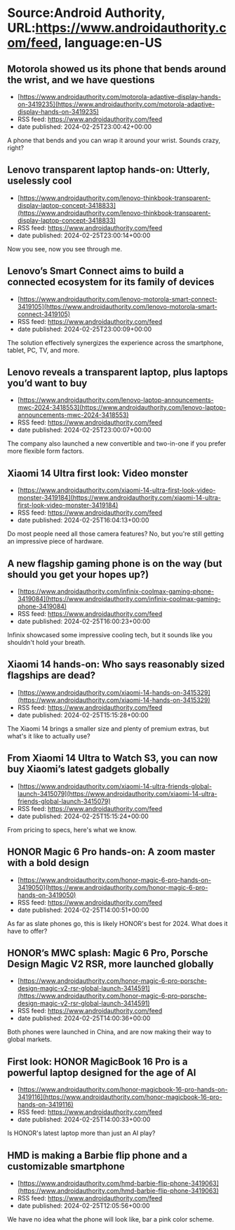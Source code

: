 # Source:Android Authority, URL:https://www.androidauthority.com/feed, language:en-US

## Motorola showed us its phone that bends around the wrist, and we have questions
 - [https://www.androidauthority.com/motorola-adaptive-display-hands-on-3419235](https://www.androidauthority.com/motorola-adaptive-display-hands-on-3419235)
 - RSS feed: https://www.androidauthority.com/feed
 - date published: 2024-02-25T23:00:42+00:00

A phone that bends and you can wrap it around your wrist. Sounds crazy, right?

## Lenovo transparent laptop hands-on: Utterly, uselessly cool
 - [https://www.androidauthority.com/lenovo-thinkbook-transparent-display-laptop-concept-3418833](https://www.androidauthority.com/lenovo-thinkbook-transparent-display-laptop-concept-3418833)
 - RSS feed: https://www.androidauthority.com/feed
 - date published: 2024-02-25T23:00:14+00:00

Now you see, now you see through me.

## Lenovo’s Smart Connect aims to build a connected ecosystem for its family of devices
 - [https://www.androidauthority.com/lenovo-motorola-smart-connect-3419105](https://www.androidauthority.com/lenovo-motorola-smart-connect-3419105)
 - RSS feed: https://www.androidauthority.com/feed
 - date published: 2024-02-25T23:00:09+00:00

The solution effectively synergizes the experience across the smartphone, tablet, PC, TV, and more.

## Lenovo reveals a transparent laptop, plus laptops you’d want to buy
 - [https://www.androidauthority.com/lenovo-laptop-announcements-mwc-2024-3418553](https://www.androidauthority.com/lenovo-laptop-announcements-mwc-2024-3418553)
 - RSS feed: https://www.androidauthority.com/feed
 - date published: 2024-02-25T23:00:07+00:00

The company also launched a new convertible and two-in-one if you prefer more flexible form factors.

## Xiaomi 14 Ultra first look: Video monster
 - [https://www.androidauthority.com/xiaomi-14-ultra-first-look-video-monster-3419184](https://www.androidauthority.com/xiaomi-14-ultra-first-look-video-monster-3419184)
 - RSS feed: https://www.androidauthority.com/feed
 - date published: 2024-02-25T16:04:13+00:00

Do most people need all those camera features? No, but you're still getting an impressive piece of hardware.

## A new flagship gaming phone is on the way (but should you get your hopes up?)
 - [https://www.androidauthority.com/infinix-coolmax-gaming-phone-3419084](https://www.androidauthority.com/infinix-coolmax-gaming-phone-3419084)
 - RSS feed: https://www.androidauthority.com/feed
 - date published: 2024-02-25T16:00:23+00:00

Infinix showcased some impressive cooling tech, but it sounds like you shouldn't hold your breath.

## Xiaomi 14 hands-on: Who says reasonably sized flagships are dead?
 - [https://www.androidauthority.com/xiaomi-14-hands-on-3415329](https://www.androidauthority.com/xiaomi-14-hands-on-3415329)
 - RSS feed: https://www.androidauthority.com/feed
 - date published: 2024-02-25T15:15:28+00:00

The Xiaomi 14 brings a smaller size and plenty of premium extras, but what's it like to actually use?

## From Xiaomi 14 Ultra to Watch S3, you can now buy Xiaomi’s latest gadgets globally
 - [https://www.androidauthority.com/xiaomi-14-ultra-friends-global-launch-3415079](https://www.androidauthority.com/xiaomi-14-ultra-friends-global-launch-3415079)
 - RSS feed: https://www.androidauthority.com/feed
 - date published: 2024-02-25T15:15:24+00:00

From pricing to specs, here's what we know.

## HONOR Magic 6 Pro hands-on: A zoom master with a bold design
 - [https://www.androidauthority.com/honor-magic-6-pro-hands-on-3419050](https://www.androidauthority.com/honor-magic-6-pro-hands-on-3419050)
 - RSS feed: https://www.androidauthority.com/feed
 - date published: 2024-02-25T14:00:51+00:00

As far as slate phones go, this is likely HONOR's best for 2024. What does it have to offer?

## HONOR’s MWC splash: Magic 6 Pro, Porsche Design Magic V2 RSR, more launched globally
 - [https://www.androidauthority.com/honor-magic-6-pro-porsche-design-magic-v2-rsr-global-launch-3414591](https://www.androidauthority.com/honor-magic-6-pro-porsche-design-magic-v2-rsr-global-launch-3414591)
 - RSS feed: https://www.androidauthority.com/feed
 - date published: 2024-02-25T14:00:36+00:00

Both phones were launched in China, and are now making their way to global markets.

## First look: HONOR MagicBook 16 Pro is a powerful laptop designed for the age of AI
 - [https://www.androidauthority.com/honor-magicbook-16-pro-hands-on-3419116](https://www.androidauthority.com/honor-magicbook-16-pro-hands-on-3419116)
 - RSS feed: https://www.androidauthority.com/feed
 - date published: 2024-02-25T14:00:33+00:00

Is HONOR's latest laptop more than just an AI play?

## HMD is making a Barbie flip phone and a customizable smartphone
 - [https://www.androidauthority.com/hmd-barbie-flip-phone-3419063](https://www.androidauthority.com/hmd-barbie-flip-phone-3419063)
 - RSS feed: https://www.androidauthority.com/feed
 - date published: 2024-02-25T12:05:56+00:00

We have no idea what the phone will look like, bar a pink color scheme.

